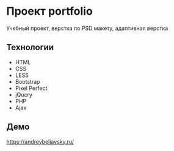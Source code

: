 # Проект portfolio
Учебный проект, верстка по PSD макету, адаптивная верстка
## Технологии
* HTML
* CSS
* LESS
* Bootstrap
* Pixel Perfect
* jQuery
* PHP
* Ajax
## Демо
<https://andreybeliavsky.ru/>
